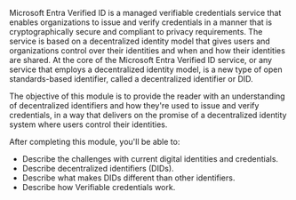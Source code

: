 Microsoft Entra Verified ID is a managed verifiable credentials service that enables organizations to issue and verify credentials in a manner that is cryptographically secure and compliant to privacy requirements. The service is based on a decentralized identity model that gives users and organizations control over their identities and when and how their identities are shared.  At the core of the Microsoft Entra Verified ID service, or any service that employs a decentralized identity model, is a new type of open standards-based identifier, called a decentralized identifier or DID.

The objective of this module is to provide the reader with an understanding of decentralized identifiers and how they're used to issue and verify credentials, in a way that delivers on the promise of a decentralized identity system where users control their identities.

After completing this module, you'll be able to:

- Describe the challenges with current digital identities and credentials.
- Describe decentralized identifiers (DIDs).
- Describe what makes DIDs different than other identifiers.
- Describe how Verifiable credentials work.
